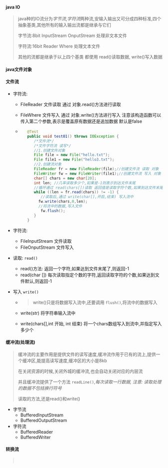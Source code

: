 





#### java IO

> java种的IO流分为*字节流*,*字符流*两种流,安输入输出又可分成四种标准,四个抽象基类,其他所有的输入输出流都是继承与它们
>
> 字节流:8bit     InputStream  OnputStream  处理非文本文件
>
> 字符流:16bit    Reader    Where           处理文本文件
>
> 其他的流都是继承于以上四个基类  都使用 read()读取数据, write()写入数据
>



#### java文件对象



#### 文件流

- 字符流:  
  - FileReader 文件读取  通过 对象.read()方法进行读取
  
  - FileWhere  文件写入  通过 对象.write()方法进行写入  注意该构造函数可以传入第二个参数,表示是覆盖原有数据还是追加数据 默认是false
  
  - ```java
       @Test
       public void test01() throws IOException {
          /*文件流*/
          /*文件字符流 读写*/
          //1.创建文件对象
          File file = new File("hello.txt");
          File file1 = new File("hello3.txt");
          //2.创建流对象
          FileReader fr = new FileReader(file);//创建文件流 读取 对象
          FileWriter fw = new FileWriter(file1);//创建文件流 写入 对象
          char[] chars = new char[20];
          int len; //几率读取多少个,如果是-1则表示到达文件末尾
          //循环通过 read(chars[])读取 返回值是读取字符个数,如果到达文件末尾则返回 -1
          while ((len = fr.read(chars)) != -1) {
             //读取后,通过 write(char[],开启,结束) 写入流中
            fw.write(chars,0,len);
            //将流中的数据,写入文件
             fw.flush();
          }
       }
    ```
  
- 字符流:
  - FileInputStream   文件读取  
  - FileOnputStream   文件写入
  
- 读取: `read()`

  - read()方法: 返回一个字符,如果达到文件末尾了,则返回-1 
  - read(char []) 每次读取指定个数的字符,返回读取字符的个数,如果达到文件默认,则返回-1

- 写入 `write()`

  - > write()只是将数据写入流中,还要调用 `flush()`,将流中的数据写入

  - write(str)  将字符串输入流中

  - write(chars[],int 开始, int 结束) 将一个chars数组写入到流中,并指定写入多少个

  

#### 缓冲流(处理流)

> 缓冲流的主要作用是提供文件的读写速度,缓冲流作用于已有的流上,提供一个缓冲区,能提高读写速度,缓冲区的大小是8kb
>
> 在关闭资源的时候,关闭外城的缓冲流,也会自动关闭对应的内层流
>
> 并且缓冲流提供了一个方法  `readLine()`,*每次读取一行数据,  注意: 读取处理的数据不包括换行符号*
>
> 读取的方法,还是read()和write()

- 字节流
  - BufferedInputStream
  - BufferedOutputStream
- 字符流
  - BufferedReader
  - BufferedWriter

#### 转换流

> ​			



